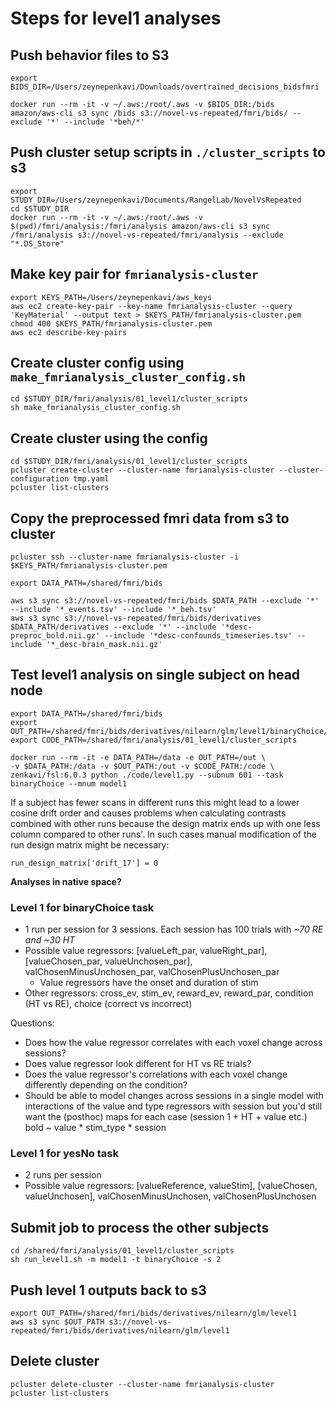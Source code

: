 # Steps for level1 analyses

## Push behavior files to S3

```
export BIDS_DIR=/Users/zeynepenkavi/Downloads/overtrained_decisions_bidsfmri

docker run --rm -it -v ~/.aws:/root/.aws -v $BIDS_DIR:/bids amazon/aws-cli s3 sync /bids s3://novel-vs-repeated/fmri/bids/ --exclude '*' --include '*beh/*'
```

## Push cluster setup scripts in `./cluster_scripts` to s3

```
export STUDY_DIR=/Users/zeynepenkavi/Documents/RangelLab/NovelVsRepeated
cd $STUDY_DIR
docker run --rm -it -v ~/.aws:/root/.aws -v $(pwd)/fmri/analysis:/fmri/analysis amazon/aws-cli s3 sync /fmri/analysis s3://novel-vs-repeated/fmri/analysis --exclude "*.DS_Store"
```

## Make key pair for `fmrianalysis-cluster`

```
export KEYS_PATH=/Users/zeynepenkavi/aws_keys
aws ec2 create-key-pair --key-name fmrianalysis-cluster --query 'KeyMaterial' --output text > $KEYS_PATH/fmrianalysis-cluster.pem
chmod 400 $KEYS_PATH/fmrianalysis-cluster.pem
aws ec2 describe-key-pairs
```

## Create cluster config using `make_fmrianalysis_cluster_config.sh`

```
cd $STUDY_DIR/fmri/analysis/01_level1/cluster_scripts
sh make_fmrianalysis_cluster_config.sh
```

## Create cluster using the config

```
cd $STUDY_DIR/fmri/analysis/01_level1/cluster_scripts
pcluster create-cluster --cluster-name fmrianalysis-cluster --cluster-configuration tmp.yaml
pcluster list-clusters
```

## Copy the preprocessed fmri data from s3 to cluster

```
pcluster ssh --cluster-name fmrianalysis-cluster -i $KEYS_PATH/fmrianalysis-cluster.pem

export DATA_PATH=/shared/fmri/bids

aws s3 sync s3://novel-vs-repeated/fmri/bids $DATA_PATH --exclude '*' --include '*_events.tsv' --include '*_beh.tsv'
aws s3 sync s3://novel-vs-repeated/fmri/bids/derivatives $DATA_PATH/derivatives --exclude '*' --include '*desc-preproc_bold.nii.gz' --include '*desc-confounds_timeseries.tsv' --include '*_desc-brain_mask.nii.gz'
```

## Test level1 analysis on single subject on head node

```
export DATA_PATH=/shared/fmri/bids
export OUT_PATH=/shared/fmri/bids/derivatives/nilearn/glm/level1/binaryChoice/model1
export CODE_PATH=/shared/fmri/analysis/01_level1/cluster_scripts

docker run --rm -it -e DATA_PATH=/data -e OUT_PATH=/out \
-v $DATA_PATH:/data -v $OUT_PATH:/out -v $CODE_PATH:/code \
zenkavi/fsl:6.0.3 python ./code/level1.py --subnum 601 --task binaryChoice --mnum model1
```

If a subject has fewer scans in different runs this might lead to a lower cosine drift order and causes problems when calculating contrasts combined with other runs because the design matrix ends up with one less column compared to other runs'. In such cases manual modification of the run design matrix might be necessary:

```
run_design_matrix['drift_17'] = 0
```

**Analyses in native space?**

### Level 1 for binaryChoice task

- 1 run per session for 3 sessions. Each session has 100 trials with *~70 RE and ~30 HT*
- Possible value regressors: [valueLeft_par, valueRight_par], [valueChosen_par, valueUnchosen_par], valChosenMinusUnchosen_par, valChosenPlusUnchosen_par
  - Value regressors have the onset and duration of stim
- Other regressors: cross_ev, stim_ev, reward_ev, reward_par, condition (HT vs RE), choice (correct vs incorrect)

Questions:
  - Does how the value regressor correlates with each voxel change across sessions?
  - Does value regressor look different for HT vs RE trials?
  - Does the value regressor's correlations with each voxel change differently depending on the condition?
  - Should be able to model changes across sessions in a single model with interactions of the value and type regressors with session but you'd still want the (posthoc) maps for each case (session 1 + HT + value etc.)
  bold ~ value * stim_type * session

### Level 1 for yesNo task

- 2 runs per session
- Possible value regressors: [valueReference, valueStim], [valueChosen, valueUnchosen], valChosenMinusUnchosen, valChosenPlusUnchosen

## Submit job to process the other subjects

```
cd /shared/fmri/analysis/01_level1/cluster_scripts
sh run_level1.sh -m model1 -t binaryChoice -s 2
```

## Push level 1 outputs back to s3

```
export OUT_PATH=/shared/fmri/bids/derivatives/nilearn/glm/level1
aws s3 sync $OUT_PATH s3://novel-vs-repeated/fmri/bids/derivatives/nilearn/glm/level1
```

## Delete cluster

```
pcluster delete-cluster --cluster-name fmrianalysis-cluster
pcluster list-clusters
```
